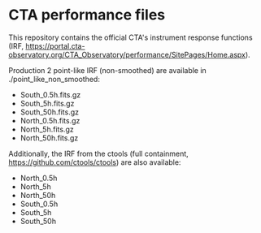 # CTA performance files

This repository contains the official CTA's instrument response functions
(IRF, https://portal.cta-observatory.org/CTA_Observatory/performance/SitePages/Home.aspx).

Production 2 point-like IRF (non-smoothed) are available in ./point_like_non_smoothed:
 - South_0.5h.fits.gz
 - South_5h.fits.gz
 - South_50h.fits.gz
 - North_0.5h.fits.gz
 - North_5h.fits.gz
 - North_50h.fits.gz

Additionally, the IRF from the ctools (full containment,
https://github.com/ctools/ctools) are also available:
 - North_0.5h
 - North_5h
 - North_50h
 - South_0.5h
 - South_5h
 - South_50h
